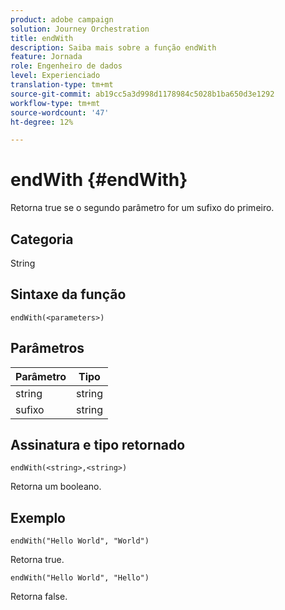 ```yaml
---
product: adobe campaign
solution: Journey Orchestration
title: endWith
description: Saiba mais sobre a função endWith
feature: Jornada
role: Engenheiro de dados
level: Experienciado
translation-type: tm+mt
source-git-commit: ab19cc5a3d998d1178984c5028b1ba650d3e1292
workflow-type: tm+mt
source-wordcount: '47'
ht-degree: 12%

---
```



# endWith {#endWith}

Retorna true se o segundo parâmetro for um sufixo do primeiro.

## Categoria

String

## Sintaxe da função

`endWith(<parameters>)`

## Parâmetros

| Parâmetro | Tipo |
|-----------|------------------|
| string | string |
| sufixo | string |

## Assinatura e tipo retornado

`endWith(<string>,<string>)`

Retorna um booleano.

## Exemplo

`endWith("Hello World", "World")`

Retorna true.

`endWith("Hello World", "Hello")`

Retorna false.
